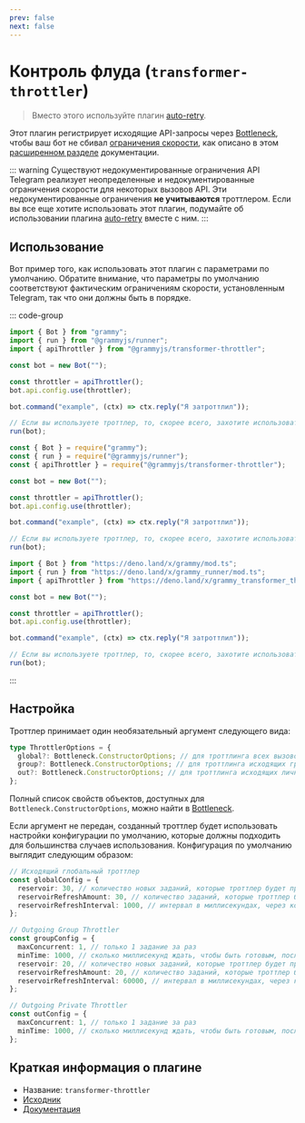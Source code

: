 ```yaml
---
prev: false
next: false
---
```


# Контроль флуда (`transformer-throttler`)

> Вместо этого используйте плагин [auto-retry](./auto-retry).

Этот плагин регистрирует исходящие API-запросы через [Bottleneck](https://github.com/SGrondin/bottleneck), чтобы ваш бот не сбивал [ограничения скорости](https://core.telegram.org/bots/faq#my-bot-is-hitting-limits-how-do-i-avoid-this), как описано в этом [расширенном разделе](../advanced/flood) документации.

::: warning Существуют недокументированные ограничения API
Telegram реализует неопределенные и недокументированные ограничения скорости для некоторых вызовов API.
Эти недокументированные ограничения **не учитываются** троттлером.
Если вы все еще хотите использовать этот плагин, подумайте об использовании плагина [auto-retry](./auto-retry) вместе с ним.
:::

## Использование

Вот пример того, как использовать этот плагин с параметрами по умолчанию.
Обратите внимание, что параметры по умолчанию соответствуют фактическим ограничениям скорости, установленным Telegram, так что они должны быть в порядке.

::: code-group

```ts [TypeScript]
import { Bot } from "grammy";
import { run } from "@grammyjs/runner";
import { apiThrottler } from "@grammyjs/transformer-throttler";

const bot = new Bot("");

const throttler = apiThrottler();
bot.api.config.use(throttler);

bot.command("example", (ctx) => ctx.reply("Я затроттлил"));

// Если вы используете троттлер, то, скорее всего, захотите использовать runner для одновременной обработки обновлений.
run(bot);
```

```js [JavaScript]
const { Bot } = require("grammy");
const { run } = require("@grammyjs/runner");
const { apiThrottler } = require("@grammyjs/transformer-throttler");

const bot = new Bot("");

const throttler = apiThrottler();
bot.api.config.use(throttler);

bot.command("example", (ctx) => ctx.reply("Я затроттлил"));

// Если вы используете троттлер, то, скорее всего, захотите использовать runner для одновременной обработки обновлений.
run(bot);
```

```ts [Deno]
import { Bot } from "https://deno.land/x/grammy/mod.ts";
import { run } from "https://deno.land/x/grammy_runner/mod.ts";
import { apiThrottler } from "https://deno.land/x/grammy_transformer_throttler/mod.ts";

const bot = new Bot("");

const throttler = apiThrottler();
bot.api.config.use(throttler);

bot.command("example", (ctx) => ctx.reply("Я затроттлил"));

// Если вы используете троттлер, то, скорее всего, захотите использовать runner для одновременной обработки обновлений.
run(bot);
```

:::

## Настройка

Троттлер принимает один необязательный аргумент следующего вида:

```ts
type ThrottlerOptions = {
  global?: Bottleneck.ConstructorOptions; // для троттлинга всех вызовов API
  group?: Bottleneck.ConstructorOptions; // для троттлинга исходящих групповых сообщений
  out?: Bottleneck.ConstructorOptions; // для троттлинга исходящих личных сообщений
};
```

Полный список свойств объектов, доступных для `Bottleneck.ConstructorOptions`, можно найти в [Bottleneck](https://github.com/SGrondin/bottleneck#constructor).

Если аргумент не передан, созданный троттлер будет использовать настройки конфигурации по умолчанию, которые должны подходить для большинства случаев использования.
Конфигурация по умолчанию выглядит следующим образом:

```ts
// Исходящий глобальный троттлер
const globalConfig = {
  reservoir: 30, // количество новых заданий, которые троттлер будет принимать при запуске
  reservoirRefreshAmount: 30, // количество заданий, которые троттлер будет принимать после обновления
  reservoirRefreshInterval: 1000, // интервал в миллисекундах, через который резервуар будет обновляться
};

// Outgoing Group Throttler
const groupConfig = {
  maxConcurrent: 1, // только 1 задание за раз
  minTime: 1000, // сколько миллисекунд ждать, чтобы быть готовым, после выполнения задания
  reservoir: 20, // количество новых заданий, которые троттлер будет принимать при запуске
  reservoirRefreshAmount: 20, // количество заданий, которые троттлер будет принимать после обновления
  reservoirRefreshInterval: 60000, // интервал в миллисекундах, через который резервуар будет обновляться
};

// Outgoing Private Throttler
const outConfig = {
  maxConcurrent: 1, // только 1 задание за раз
  minTime: 1000, // сколько миллисекунд ждать, чтобы быть готовым, после выполнения задания
};
```

## Краткая информация о плагине

- Название: `transformer-throttler`
- [Исходник](https://github.com/grammyjs/transformer-throttler)
- [Документация](/ref/transformer-throttler/)
